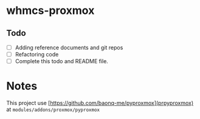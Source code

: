 # whmcs-proxmox

## Todo
- [ ] Adding reference documents and git repos
- [ ] Refactoring code
- [ ] Complete this todo and README file.

# Notes

This project use [https://github.com/baonq-me/pyproxmox](prpyproxmox) at <code>modules/addons/proxmox/pyproxmox</code>
